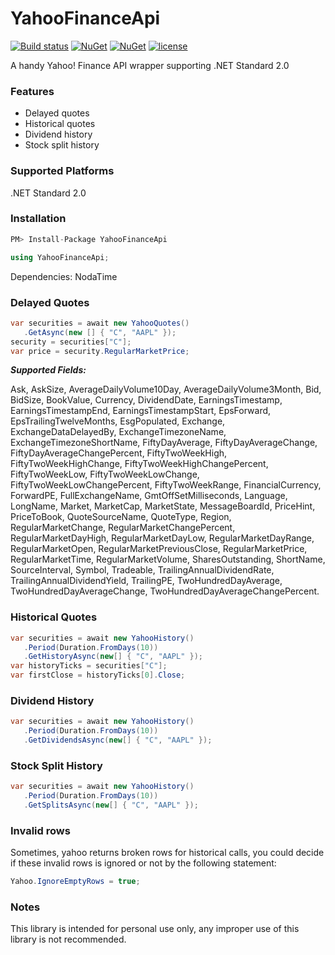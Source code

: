 # YahooFinanceApi
[![Build status](https://ci.appveyor.com/api/projects/status/138s6on1y0wnaxms?svg=true)](https://ci.appveyor.com/project/lppkarl/yahoofinanceapi)
[![NuGet](https://img.shields.io/nuget/vpre/YahooFinanceApi.svg)](https://www.nuget.org/packages/YahooFinanceApi/)
[![NuGet](https://img.shields.io/nuget/dt/YahooFinanceApi.svg)](https://www.nuget.org/packages/YahooFinanceApi/)
[![license](https://img.shields.io/github/license/lppkarl/YahooFinanceApi.svg)](https://github.com/lppkarl/YahooFinanceApi/blob/master/LICENSE)

A handy Yahoo! Finance API wrapper supporting .NET Standard 2.0
### Features
* Delayed quotes
* Historical quotes
* Dividend history
* Stock split history
### Supported Platforms
.NET Standard 2.0
### Installation
```csharp
PM> Install-Package YahooFinanceApi
```
```csharp
using YahooFinanceApi;
```
Dependencies: NodaTime
### Delayed Quotes
```csharp
var securities = await new YahooQuotes()
   .GetAsync(new [] { "C", "AAPL" });
security = securities["C"];
var price = security.RegularMarketPrice;
```
***Supported Fields:***

Ask, AskSize, AverageDailyVolume10Day, AverageDailyVolume3Month, Bid, BidSize, BookValue, Currency, DividendDate, EarningsTimestamp, EarningsTimestampEnd, EarningsTimestampStart, EpsForward, EpsTrailingTwelveMonths, EsgPopulated, Exchange, ExchangeDataDelayedBy, ExchangeTimezoneName, ExchangeTimezoneShortName, FiftyDayAverage, FiftyDayAverageChange, FiftyDayAverageChangePercent, FiftyTwoWeekHigh, FiftyTwoWeekHighChange, FiftyTwoWeekHighChangePercent, FiftyTwoWeekLow, FiftyTwoWeekLowChange, FiftyTwoWeekLowChangePercent, FiftyTwoWeekRange, FinancialCurrency, ForwardPE, FullExchangeName, GmtOffSetMilliseconds, Language, LongName, Market, MarketCap, MarketState, MessageBoardId, PriceHint, PriceToBook, QuoteSourceName, QuoteType, Region, RegularMarketChange, RegularMarketChangePercent, RegularMarketDayHigh, RegularMarketDayLow, RegularMarketDayRange, RegularMarketOpen, RegularMarketPreviousClose, RegularMarketPrice, RegularMarketTime, RegularMarketVolume, SharesOutstanding, ShortName, SourceInterval, Symbol, Tradeable, TrailingAnnualDividendRate, TrailingAnnualDividendYield, TrailingPE, TwoHundredDayAverage, TwoHundredDayAverageChange, TwoHundredDayAverageChangePercent.
### Historical Quotes
```csharp
var securities = await new YahooHistory()
   .Period(Duration.FromDays(10))
   .GetHistoryAsync(new[] { "C", "AAPL" });
var historyTicks = securities["C"];
var firstClose = historyTicks[0].Close;
```
### Dividend History
```csharp
var securities = await new YahooHistory()
   .Period(Duration.FromDays(10))
   .GetDividendsAsync(new[] { "C", "AAPL" });
```
### Stock Split History
```csharp
var securities = await new YahooHistory()
   .Period(Duration.FromDays(10))
   .GetSplitsAsync(new[] { "C", "AAPL" });
```
### Invalid rows
Sometimes, yahoo returns broken rows for historical calls, you could decide if these invalid rows is ignored or not by the following statement:
```csharp
Yahoo.IgnoreEmptyRows = true;
```    
### Notes
This library is intended for personal use only, any improper use of this library is not recommended.
